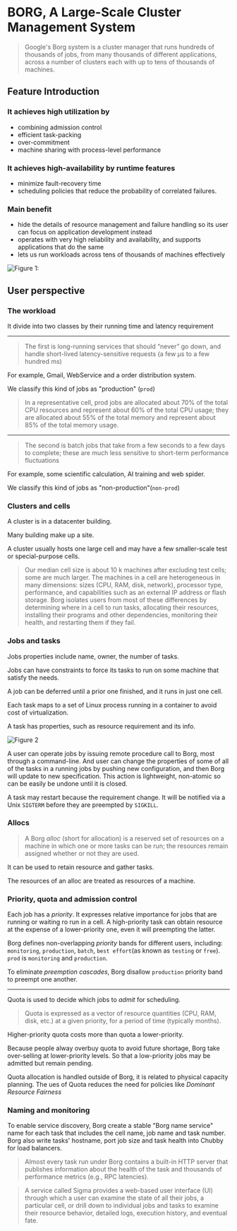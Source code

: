 # BORG, A Large-Scale Cluster Management System

>Google's Borg system is a cluster manager that runs hundreds of thousands of jobs, from many thousands of different applications, across a number of clusters each with up to tens of thousands of machines.

## Feature Introduction

### It achieves high utilization by

+ combining admission control
+ efficient task-packing
+ over-commitment
+ machine sharing with process-level performance

### It achieves high-availability by runtime features
+ minimize fault-recovery time
+ scheduling policies that reduce the probability of correlated failures. 

### Main benefit
+ hide the details of resource management and failure handling so its user can focus on application development instead
+ operates with very high reliability and availability, and supports applications that do the same
+ lets us run workloads across tens of thousands of machines effectively

![Figure 1:](./borg_assest/figure1.png)


## User perspective

### The workload

It divide into two classes by their running time and latency requirement

----
>The first is long-running services that should “never” go
down, and handle short-lived latency-sensitive requests (a
few µs to a few hundred ms)

For example, Gmail, WebService and a order distribution system.

We classify this kind of jobs as "production" (`prod`)

>In a representative cell, prod jobs
are allocated about 70% of the total CPU resources and represent about 60% of the total CPU usage; they are allocated about 55% of the total memory and represent about 85% of the total memory usage. 

----
>The second is batch jobs that take from a few seconds to a few days to complete; these are much less sensitive
to short-term performance fluctuations

For example, some scientific calculation, AI training and web spider.

We classify this kind of jobs as "non-production"(`non-prod`)

### Clusters and cells

A cluster is in a datacenter building.

Many building make up a site.

A cluster usually hosts one large cell and may have a few smaller-scale test or special-purpose cells.

>Our median cell size is about 10 k machines after excluding test cells; some are much larger. The machines in a cell are heterogeneous in many dimensions: sizes (CPU, RAM, disk, network), processor type, performance, and capabilities such as an external IP address or flash storage. Borg isolates users from most of these differences by determining where in a cell to run tasks, allocating their resources, installing their programs and other dependencies, monitoring their health, and restarting them if they fail.

### Jobs and tasks

Jobs properties include name, owner, the number of tasks. 

Jobs can have constraints to force its tasks to run on some machine that satisfy the needs. 

A job can be deferred until a prior one finished, and it runs in just one cell.

Each task maps to a set of Linux process running in a container to avoid cost of virtualization.

A task has properties, such as resource requirement and its info. 

![Figure 2](./borg_assest/figure2.png )

A user can operate jobs by issuing remote procedure call to Borg, most through a command-line. And user can change the properties of some of all of the tasks in a running jobs by pushing new configuration, and then Borg will update to new specification. This action is lightweight, non-atomic so can be easily be undone until it is closed. 

A task may restart because the requirement change. It will be notified via a Unix `SIGTERM` before they are preempted by `SIGKILL`.

### Allocs

>A Borg *alloc* (short for allocation) is a reserved set of resources on a machine in which one or more tasks can be run; the resources remain assigned whether or not they are used.

It can be used to retain resource and gather tasks.

The resources of an alloc are treated as resources of a machine.

### Priority, quota and admission control

Each job has a *priority*. It expresses relative importance for jobs that are running or waiting ro run in a cell. A high-priority task can obtain resource at the expense of a lower-priority one, even it will preempting the latter. 

Borg defines non-overlapping *priority* bands for different users, including: `monitoring`, `production`, `batch`, `best effort`(as known as `testing` or `free`). `prod` is `monitoring` and `production`.

To eliminate *preemption cascades*, Borg disallow `production` priority band to preempt one another.

----

Quota is used to decide which jobs to *admit* for scheduling. 

> Quota is expressed as
a vector of resource quantities (CPU, RAM, disk, etc.) at a
given priority, for a period of time (typically months).

Higher-priority quota costs more than quota a lower-priority.

Because people alway overbuy quota to avoid future shortage, Borg take over-selling at lower-priority levels. So that a low-priority jobs may be admitted but remain pending.

Quota allocation is handled outside of Borg, it is related to physical capacity planning. The ues of Quota reduces the need for policies like *Dominant Resource Fairness*

### Naming and monitoring

To enable service discovery, Borg create a stable "Borg name service" name for each task that includes the cell name, job name and task number. Borg also write tasks' hostname, port job size and task health into Chubby for load balancers.

>Almost every task run under Borg contains a built-in HTTP server that publishes information about the health of
the task and thousands of performance metrics (e.g., RPC latencies).

>A service called Sigma provides a web-based user interface (UI) through which a user can examine the state of all
their jobs, a particular cell, or drill down to individual jobs and tasks to examine their resource behavior, detailed logs,
execution history, and eventual fate. 





